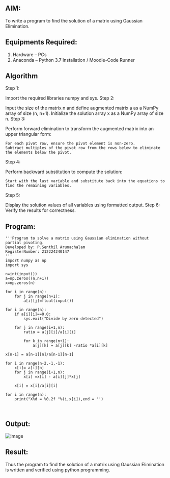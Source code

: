 

## AIM:
To write a program to find the solution of a matrix using Gaussian Elimination.

## Equipments Required:
1. Hardware – PCs
2. Anaconda – Python 3.7 Installation / Moodle-Code Runner

## Algorithm
Step 1:

Import the required libraries numpy and sys.
Step 2:

Input the size of the matrix n and define augmented matrix a as a NumPy array of size (n, n+1). Initialize the solution array x as a NumPy array of size n.
Step 3:

Perform forward elimination to transform the augmented matrix into an upper triangular form:

    For each pivot row, ensure the pivot element is non-zero.
    Subtract multiples of the pivot row from the rows below to eliminate the elements below the pivot.

Step 4:

Perform backward substitution to compute the solution:

    Start with the last variable and substitute back into the equations to find the remaining variables.

Step 5:

Display the solution values of all variables using formatted output.
Step 6:
Verify the results for correctness.


## Program:
```
'''Program to solve a matrix using Gaussian elimination without partial pivoting.
Developed by: P.Senthil Arunachalam
RegisterNumber: 212224240147
'''
import numpy as np
import sys

n=int(input())
a=np.zeros((n,n+1))
x=np.zeros(n)

for i in range(n):
    for j in range(n+1):
        a[i][j]=float(input())
        
for i in range(n):
    if a[i][i]==0.0:
        sys.exit("Divide by zero detected")
        
    for j in range(i+1,n):
        ratio = a[j][i]/a[i][i]
            
        for k in range(n+1):
            a[j][k] = a[j][k] -ratio *a[i][k]
                
x[n-1] = a[n-1][n]/a[n-1][n-1]

for i in range(n-2,-1,-1):
    x[i]= a[i][n]
    for j in range(i+1,n):
        x[i] =x[i] - a[i][j]*x[j]
     
    x[i] = x[i]/a[i][i]
    
for i in range(n):
    print("X%d = %0.2f "%(i,x[i]),end = '')
    
            
```

## Output:

![image](https://github.com/user-attachments/assets/2e6c37fc-9b79-4440-94f0-57ebda42e5f3)



## Result:
Thus the program to find the solution of a matrix using Gaussian Elimination is written and verified using python programming.

